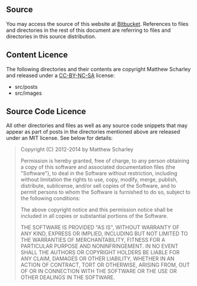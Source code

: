 Source
------

You may access the source of this website at [Bitbucket][source].
References to files and directories in the rest of this document are
referring to files and directories in this source distribution.

Content Licence
---------------

The following directories and their contents are copyright Matthew Scharley
and released under a [CC-BY-NC-SA][cc-license] license:

* src/posts
* src/images

Source Code Licence
-------------------

All other directories and files as well as any source code snippets that may 
appear as part of posts in the directories mentioned above are
released under an MIT license. See below for details:

> Copyright (C) 2012-2014 by Matthew Scharley
> 
> Permission is hereby granted, free of charge, to any person obtaining a copy
> of this software and associated documentation files (the "Software"), to deal
> in the Software without restriction, including without limitation the rights
> to use, copy, modify, merge, publish, distribute, sublicense, and/or sell
> copies of the Software, and to permit persons to whom the Software is
> furnished to do so, subject to the following conditions:
> 
> The above copyright notice and this permission notice shall be included in
> all copies or substantial portions of the Software.
> 
> THE SOFTWARE IS PROVIDED "AS IS", WITHOUT WARRANTY OF ANY KIND, EXPRESS OR
> IMPLIED, INCLUDING BUT NOT LIMITED TO THE WARRANTIES OF MERCHANTABILITY,
> FITNESS FOR A PARTICULAR PURPOSE AND NONINFRINGEMENT. IN NO EVENT SHALL THE
> AUTHORS OR COPYRIGHT HOLDERS BE LIABLE FOR ANY CLAIM, DAMAGES OR OTHER
> LIABILITY, WHETHER IN AN ACTION OF CONTRACT, TORT OR OTHERWISE, ARISING FROM,
> OUT OF OR IN CONNECTION WITH THE SOFTWARE OR THE USE OR OTHER DEALINGS IN
> THE SOFTWARE.

  [source]: https://github.com/mscharley/mscharley.github.io
  [cc-license]: http://creativecommons.org/licenses/by-nc-sa/3.0/au/
